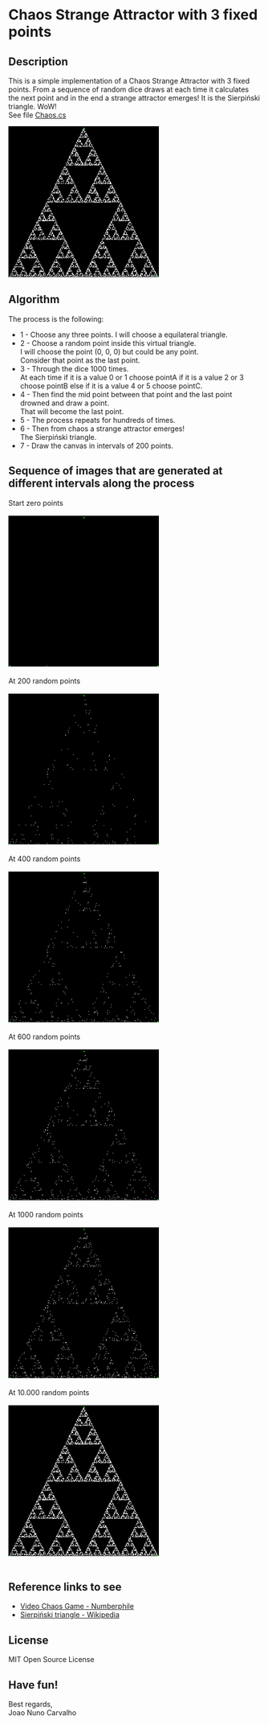 # Chaos Strange Attractor with 3 fixed points 

## Description
This is a simple implementation of a Chaos Strange Attractor with 3 fixed points. From a sequence of random dice draws at each time it calculates the next point and in the end a strange attractor emerges! It is the Sierpiński triangle. WoW! <br>
See file [Chaos.cs](./Chaos.cs) <br>
   

![Chaos attractor 10.000 random points](./images/chaos_attractor_49.png?raw=true "Chaos attractor 10.000 random points") <br>

## Algorithm
The process is the following:<br>
 * 1 - Choose any three points. I will choose a equilateral triangle.
 * 2 - Choose a random point inside this virtual triangle.<br>
   I will choose the point (0, 0, 0) but could be any point.<br>
   Consider that point as the last point.
 * 3 - Through the dice 1000 times.<br> 
   At each time if it is a value 0 or 1 choose pointA if it is a value 2 or 3 choose pointB else if it is a value 4 or 5 choose pointC.
 * 4 - Then find the mid point between that point and the last point drowned and draw a point. <br> That will become the last point.         
 * 5 - The process repeats for hundreds of times.
 * 6 - Then from chaos a strange attractor emerges!<br> 
   The Sierpiński triangle.
 * 7 - Draw the canvas in intervals of 200 points.

## Sequence of images that are generated at different intervals along the process
Start zero points <br>
<br>
![Chaos attractor 0 points](./images/chaos_attractor_0.png?raw=true "Chaos attractor 0 points") <br>
<br>
At 200 random points <br>
<br>
![Chaos attractor 200 points](./images/chaos_attractor_1.png?raw=true "Chaos attractor 200 points") <br>
<br>
At 400 random points <br>
<br>
![Chaos attractor 400 points](./images/chaos_attractor_2.png?raw=true "Chaos attractor 400 points") <br>
<br>
At 600 random points <br>
<br>
![Chaos attractor 600 points](./images/chaos_attractor_3.png?raw=true "Chaos attractor 600 points") <br>
<br>
At 1000 random points <br>
<br>
![Chaos attractor 1000 points](./images/chaos_attractor_5.png?raw=true "Chaos attractor 1000 points") <br>
<br>
At 10.000 random points <br>
<br>
![Chaos attractor 10.000 random points](./images/chaos_attractor_49.png?raw=true "Chaos attractor 10.000 random points") <br>
<br>

## Reference links to see
* [Video Chaos Game - Numberphile](https://www.youtube.com/watch?v=kbKtFN71Lfs)
* [Sierpiński triangle - Wikipedia](https://en.wikipedia.org/wiki/Sierpi%C5%84ski_triangle)

## License
MIT Open Source License

## Have fun!
Best regards, <br>
Joao Nuno Carvalho
